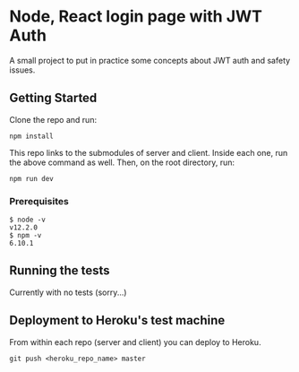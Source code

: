 # Node, React login page with JWT Auth 

A small project to put in practice some concepts about JWT auth and safety issues.

## Getting Started

Clone the repo and run:

```
npm install
```

This repo links to the submodules of server and client. Inside each one, run the above command as well. Then, on the root directory, run:

```
npm run dev
```

### Prerequisites


```
$ node -v
v12.2.0
$ npm -v
6.10.1
```

## Running the tests

Currently with no tests (sorry...)


## Deployment to Heroku's test machine

From within each repo (server and client) you can deploy to Heroku.

```
git push <heroku_repo_name> master
```